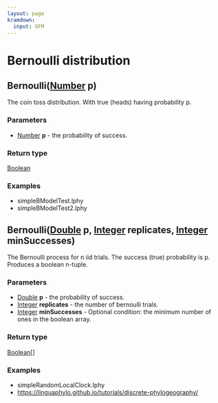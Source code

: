 ```yaml
---
layout: page
kramdown:
  input: GFM
---
```


Bernoulli distribution
======================
Bernoulli([Number](../types/Number.md) **p**)
---------------------------------------------
The coin toss distribution. With true (heads) having probability p.

### Parameters

- [Number](../types/Number.md) **p** - the probability of success.

### Return type

[Boolean](../types/Boolean.md)


### Examples

- simpleBModelTest.lphy
- simpleBModelTest2.lphy



Bernoulli([Double](../types/Double.md) **p**, [Integer](../types/Integer.md) **replicates**, [Integer](../types/Integer.md) **minSuccesses**)
---------------------------------------------------------------------------------------------------------------------------------------------

The Bernoulli process for n iid trials. The success (true) probability is p. Produces a boolean n-tuple.

### Parameters

- [Double](../types/Double.md) **p** - the probability of success.
- [Integer](../types/Integer.md) **replicates** - the number of bernoulli trials.
- [Integer](../types/Integer.md) **minSuccesses** - Optional condition: the minimum number of ones in the boolean array.

### Return type

[Boolean[]](../types/Boolean[].md)


### Examples

- simpleRandomLocalClock.lphy
- https://linguaphylo.github.io/tutorials/discrete-phylogeography/



